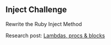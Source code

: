 ## Inject Challenge

Rewrite the Ruby Inject Method


Research post: [Lambdas, procs & blocks](https://github.com/anitacanita/research_tasks/blob/master/lambdas_procs_blocks.md)
